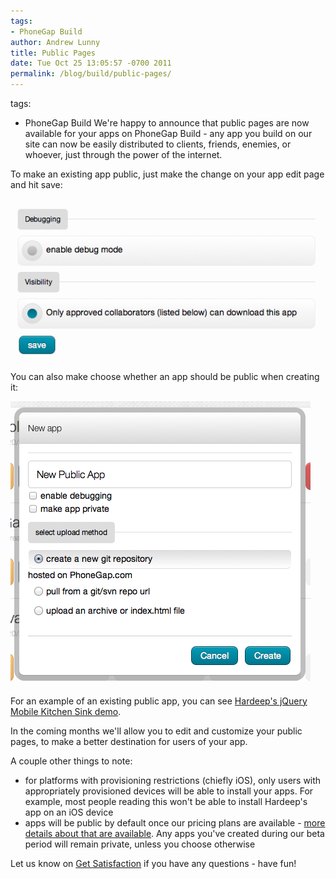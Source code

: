 ```yaml
---
tags:
- PhoneGap Build
author: Andrew Lunny
title: Public Pages
date: Tue Oct 25 13:05:57 -0700 2011
permalink: /blog/build/public-pages/
---
```

tags:
- PhoneGap Build
We're happy to announce that public pages are now available for your apps on PhoneGap Build - any app you build on our site can now be easily distributed to clients, friends, enemies, or whoever, just through the power of the internet.

To make an existing app public, just make the change on your app edit page and hit save:

![Make Public](/uploads/blog/build/public-pages/edit-public-app.png)

<!-- end-slug -->

You can also make choose whether an app should be public when creating it:

![Create Public](/uploads/blog/build/public-pages/new-public-app.png)

For an example of an existing public app, you can see [Hardeep's jQuery Mobile Kitchen Sink demo](/apps/43174).

In the coming months we'll allow you to edit and customize your public pages, to make a better destination for users of your app.

A couple other things to note:

* for platforms with provisioning restrictions (chiefly iOS), only users with appropriately provisioned devices will be able to install your apps. For example, most people reading this won't be able to install Hardeep's app on an iOS device
* apps will be public by default once our pricing plans are available - [more details about that are available](http://www.phonegap.com/2011/10/13/phonegap-build-pricing-plans-update/). Any apps you've created during our beta period will remain private, unless you choose otherwise

Let us know on [Get Satisfaction](http://community.phonegap.com) if you have any questions - have fun!
